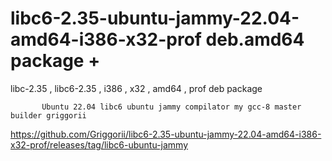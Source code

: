 # libc6-2.35-ubuntu-jammy-22.04-amd64-i386-x32-prof deb.amd64 package +
libc-2.35 , libc6-2.35 , i386 , x32 , amd64 , prof deb package

           Ubuntu 22.04 libc6 ubuntu jammy compilator my gcc-8 master builder griggorii
           
https://github.com/Griggorii/libc6-2.35-ubuntu-jammy-22.04-amd64-i386-x32-prof/releases/tag/libc6-ubuntu-jammy           

